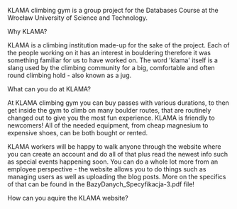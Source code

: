 KLAMA climbing gym is a group project for the Databases Course at the Wrocław University of Science and Technology.

Why KLAMA? 

KLAMA is a climbing institution made-up for the sake of the project. Each of the people working on it has an interest in bouldering therefore it was something familiar for us to have worked on. The word 'klama' itself is a slang used by the climbing community for a big, comfortable and often round climbing hold - also known as a jug.

What can you do at KLAMA?

At KLAMA climbing gym you can buy passes with various durations, to then get inside the gym to climb on many boulder routes, that are routinely changed out to give you the most fun experience. KLAMA is friendly to newcomers! All of the needed equipment, from cheap magnesium to expensive shoes, can be both bought or rented.

KLAMA workers will be happy to walk anyone through the website where you can create an account and do all of that plus read the newest info such as special events happening soon. You can do a whole lot more from an employee perspective - the website allows you to do things such as managing users as well as uploading the blog posts. More on the specifics of that can be found in the BazyDanych_Specyfikacja-3.pdf file!

How can you aquire the KLAMA website?